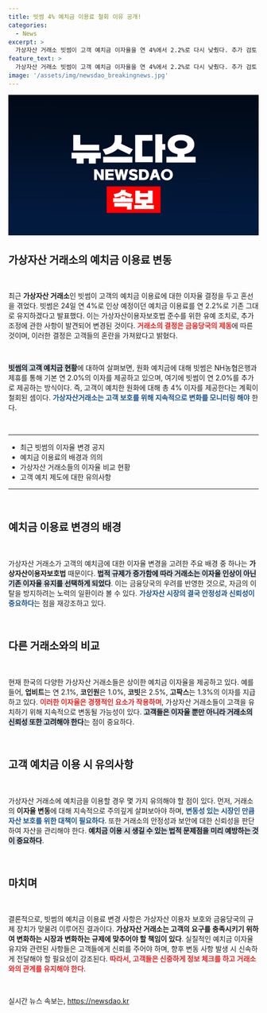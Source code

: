 ```yaml
---
title: 빗썸 4% 예치금 이용료 철회 이유 공개!
categories:
  - News
excerpt: >
  가상자산 거래소 빗썸이 고객 예치금 이자율을 연 4%에서 2.2%로 다시 낮췄다. 추가 검토 사항 발견으로 출처는 금융당국의 제동. 고객 혼선에 사과하며, 추후 변동 사항도 공지하겠다고 밝혔다. 클릭해 더 알아보세요!
feature_text: >
  가상자산 거래소 빗썸이 고객 예치금 이자율을 연 4%에서 2.2%로 다시 낮췄다. 추가 검토 사항 발견으로 출처는 금융당국의 제동. 고객 혼선에 사과하며, 추후 변동 사항도 공지하겠다고 밝혔다. 클릭해 더 알아보세요!
image: '/assets/img/newsdao_breakingnews.jpg'
---
```


<p><img src="/assets/img/newsdao_breakingnews.jpg" alt="flaretime 속보" /></p>

<h2 data-ke-size="size26">가상자산 거래소의 예치금 이용료 변동</h2>

<p data-ke-size="size16">&nbsp;</p>

<p data-ke-size="size16">최근 <b>가상자산 거래소</b>인 빗썸이 고객의 예치금 이용료에 대한 이자율 결정을 두고 혼선을 겪었다. 빗썸은 24일 연 4%로 인상 예정이던 예치금 이용료를 연 2.2%로 기존 그대로 유지하겠다고 발표했다. 이는 가상자산이용자보호법 준수를 위한 유예 조치로, 추가 조정에 관한 사항이 발견되어 변경된 것이다. <b><span style="color: #ee2323;">거래소의 결정은 금융당국의 제동</span></b>에 따른 것이며, 이러한 결정은 고객들의 혼란을 가져왔다고 밝혔다.</p>

<p data-ke-size="size16">&nbsp;</p>

<p><b><span style="background-color: #21538527;">빗썸의 고객 예치금 현황</span></b>에 대하여 살펴보면, 원화 예치금에 대해 빗썸은 NH농협은행과 제휴를 통해 기본 연 2.0%의 이자를 제공하고 있으며, 여기에 빗썸이 연 2.0%를 추가로 제공하는 방식이다. 즉, 고객이 예치한 원화에 대해 총 4% 이자를 제공한다는 계획이 철회된 셈이다. <b><span style="color: #1a5490;">가상자산거래소는 고객 보호를 위해 지속적으로 변화를 모니터링 해야</span></b> 한다.</p></p>

<p data-ke-size="size16">&nbsp;</p>

<hr>

<ul>
<li>최근 빗썸의 이자율 변경 공지</li>
<li>예치금 이용료의 배경과 의의</li>
<li>가상자산 거래소들의 이자율 비교 현황</li>
<li>고객 예치 제도에 대한 유의사항</li>
</ul>

<hr>

<p data-ke-size="size16">&nbsp;</p>

<h2 data-ke-size="size26">예치금 이용료 변경의 배경</h2>

<p data-ke-size="size16">&nbsp;</p>

<p data-ke-size="size16">가상자산 거래소가 고객의 예치금에 대한 이자율 변경을 고려한 주요 배경 중 하나는 <b>가상자산이용자보호법</b> 때문이다. <b><span style="background-color: #21538527;">법적 규제가 증가함에 따라 거래소는 이자율 인상이 아닌 기존 이자율 유지를 선택하게 되었다</span></b>. 이는 금융당국의 우려를 반영한 것으로, 자금의 이탈을 방지하려는 노력의 일환이라 볼 수 있다. <b><span style="color: #1a5490;">가상자산 시장의 결국 안정성과 신뢰성이 중요하다</span></b>는 점을 재강조하고 있다.</p>

<p data-ke-size="size16">&nbsp;</p>

<h2 data-ke-size="size26">다른 거래소와의 비교</h2>

<p data-ke-size="size16">&nbsp;</p>

<p data-ke-size="size16">현재 한국의 다양한 가상자산 거래소들은 상이한 예치금 이자율을 제공하고 있다. 예를 들어, <b>업비트</b>는 연 2.1%, <b>코인원</b>은 1.0%, <b>코빗</b>은 2.5%, <b>고팍스</b>는 1.3%의 이자를 지급하고 있다. <b><span style="color: #ee2323;">이러한 이자율은 경쟁적인 요소가 작용하며</span></b>, 가상자산 거래소들이 고객을 유치하기 위해 지속적으로 변동될 가능성이 있다. <b><span style="background-color: #21538527;">고객들은 이자율 뿐만 아니라 거래소의 신뢰성 또한 고려해야 한다</span></b>는 점이 중요하다.</p>

<p data-ke-size="size16">&nbsp;</p>

<h2 data-ke-size="size26">고객 예치금 이용 시 유의사항</h2>

<p data-ke-size="size16">&nbsp;</p>

<p data-ke-size="size16">가상자산 거래소에 예치금을 이용할 경우 몇 가지 유의해야 할 점이 있다. 먼저, 거래소의 <b>이자율 변동</b>에 대해 지속적으로 주의깊게 살펴보아야 하며, <b><span style="color: #1a5490;">변동성 있는 시장인 만큼 자산 보호를 위한 대책이 필요하다</span></b>. 또한 거래소의 안정성과 보안에 대한 신뢰성을 판단하여 자산을 관리해야 한다. <b><span style="background-color: #21538527;">예치금 이용 시 생길 수 있는 법적 문제점을 미리 예방하는 것이 중요하다</span></b>.</p>

<p data-ke-size="size16">&nbsp;</p>

<h2 data-ke-size="size26">마치며</h2>

<p data-ke-size="size16">&nbsp;</p>

<p data-ke-size="size16">결론적으로, 빗썸의 예치금 이용료 변경 사항은 가상자산 이용자 보호와 금융당국의 규제 장치가 맞물려 이루어진 결과이다. <b>가상자산 거래소는 고객의 요구를 충족시키기 위하여 변화하는 시장과 변화하는 규제에 맞추어야 할 책임이 있다</b>. 실질적인 예치금 이자율 유지와 관련된 사항들은 고객들에게 신뢰를 주어야 하며, 향후 변동 사항 발생 시 신속하게 전달해야 할 필요성이 강조된다. <b><span style="color: #ee2323;">따라서, 고객들은 신중하게 정보 체크를 하고 거래소와의 관계를 유지해야 한다</span></b>.</p>

<p data-ke-size="size16">&nbsp;</p>
실시간 뉴스 속보는, <a href="https://newsdao.kr" rel="dofollow">https://newsdao.kr</a>


